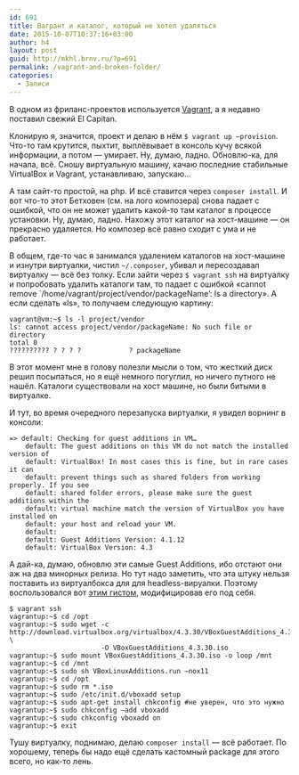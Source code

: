 ```yaml
---
id: 691
title: Вагрант и каталог, который не хотел удаляться
date: 2015-10-07T10:37:16+03:00
author: h4
layout: post
guid: http://mkhl.brnv.ru/?p=691
permalink: /vagrant-and-broken-folder/
categories:
  - Записи
---
```

В одном из фриланс-проектов используется [Vagrant](https://www.vagrantup.com/), а я недавно поставил свежий El Capitan.

Клонирую я, значится, проект и делаю в нём `$ vagrant up —provision`. Что-то там крутится, пыхтит, выплёвывает в консоль кучу всякой информации, а потом — умирает. Ну, думаю, ладно. Обновлю-ка, для начала, всё. Сношу виртуальную машину, качаю последние стабильные VirtualBox и Vagrant, устанавливаю, запускаю…

А там сайт-то простой, на php. И всё ставится через `composer install`. И вот что-то этот Бетховен (см. на лого композера) снова падает с ошибкой, что он не может удалить какой-то там каталог в процессе установки. Ну, думаю, ладно. Нахожу этот каталог на хост-машине — он прекрасно удаляется. Но композер всё равно сходит с ума и не работает.

В общем, где-то час я занимался удалением каталогов на хост-машине и изнутри виртуалки, чистил `~/.composer`, убивал и пересоздавал виртуалку — всё без толку. Если зайти через `$ vagrant ssh` на виртуалку и попробовать удалить каталоги там, то падает с ошибкой &#171;cannot remove \`/home/vagrant/project/vendor/packageName’: Is a directory&#187;. А если сделать &#171;ls&#187;, то получаем следующую картину:

    vagrant@vm:~$ ls -l project/vendor
    ls: cannot access project/vendor/packageName: No such file or directory
    total 0
    ?????????? ? ? ? ?            ? packageName
    

В этот момент мне в голову полезли мысли о том, что жесткий диск решил посыпаться, но я ещё немного погуглил, но ничего путного не нашёл. Каталоги существовали на хост машине, но были битыми в виртуалке.

И тут, во время очередного перезапуска виртуалки, я увидел ворнинг в консоли:

    => default: Checking for guest additions in VM…
        default: The guest additions on this VM do not match the installed version of
        default: VirtualBox! In most cases this is fine, but in rare cases it can
        default: prevent things such as shared folders from working properly. If you see
        default: shared folder errors, please make sure the guest additions within the
        default: virtual machine match the version of VirtualBox you have installed on
        default: your host and reload your VM.
        default:
        default: Guest Additions Version: 4.1.12
        default: VirtualBox Version: 4.3
    

А дай-ка, думаю, обновлю эти самые Guest Additions, ибо отстают они аж на два минорных релиза. Но тут надо заметить, что эта штуку нельзя поставить из виртуалбокса для для headless-вируалки. Поэтому воспользовался вот [этим гистом](https://gist.github.com/fernandoaleman/5083680), модифицировав его под себя.

    $ vagrant ssh
    vagrantup:~$ cd /opt
    vagrantup:~$ sudo wget -c http://download.virtualbox.org/virtualbox/4.3.30/VBoxGuestAdditions_4.3.30.iso \
                           -O VBoxGuestAdditions_4.3.30.iso
    vagrantup:~$ sudo mount VBoxGuestAdditions_4.3.30.iso -o loop /mnt
    vagrantup:~$ cd /mnt
    vagrantup:~$ sudo sh VBoxLinuxAdditions.run —nox11
    vagrantup:~$ cd /opt
    vagrantup:~$ sudo rm *.iso
    vagrantup:~$ sudo /etc/init.d/vboxadd setup
    vagrantup:~$ sudo apt-get install chkconfig #не уверен, что это нужно
    vagrantup:~$ sudo chkconfig —add vboxadd
    vagrantup:~$ sudo chkconfig vboxadd on
    vagrantup:~$ exit
    

Тушу виртуалку, поднимаю, делаю `composer install` — всё работает. По хорошему, теперь бы надо ещё сделать кастомный package для этого всего, но как-то лень.